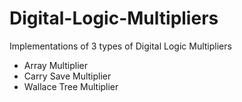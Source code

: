 # Digital-Logic-Multipliers
Implementations of 3 types of Digital Logic Multipliers 

- Array Multiplier
- Carry Save Multiplier
- Wallace Tree Multiplier
